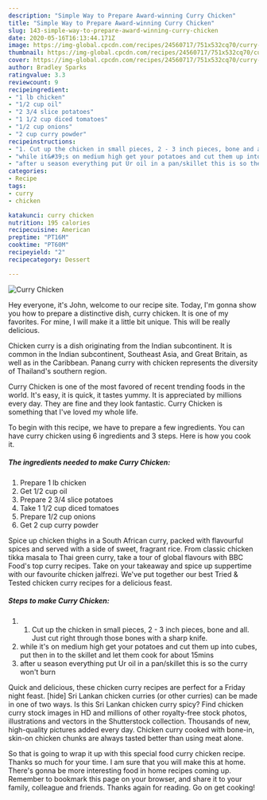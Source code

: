 ```yaml
---
description: "Simple Way to Prepare Award-winning Curry Chicken"
title: "Simple Way to Prepare Award-winning Curry Chicken"
slug: 143-simple-way-to-prepare-award-winning-curry-chicken
date: 2020-05-16T16:13:44.171Z
image: https://img-global.cpcdn.com/recipes/24560717/751x532cq70/curry-chicken-recipe-main-photo.jpg
thumbnail: https://img-global.cpcdn.com/recipes/24560717/751x532cq70/curry-chicken-recipe-main-photo.jpg
cover: https://img-global.cpcdn.com/recipes/24560717/751x532cq70/curry-chicken-recipe-main-photo.jpg
author: Bradley Sparks
ratingvalue: 3.3
reviewcount: 9
recipeingredient:
- "1 lb chicken"
- "1/2 cup oil"
- "2 3/4 slice potatoes"
- "1 1/2 cup diced tomatoes"
- "1/2 cup onions"
- "2 cup curry powder"
recipeinstructions:
- "1. Cut up the chicken in small pieces, 2 - 3 inch pieces, bone and all. Just cut right through those bones with a sharp knife."
- "while it&#39;s on medium high get your potatoes and cut them up into cubes, put then in to the skillet and let them cook for about 15mins"
- "after u season everything put Ur oil in a pan/skillet this is so the curry won&#39;t burn"
categories:
- Recipe
tags:
- curry
- chicken

katakunci: curry chicken 
nutrition: 195 calories
recipecuisine: American
preptime: "PT16M"
cooktime: "PT60M"
recipeyield: "2"
recipecategory: Dessert

---
```



![Curry Chicken](https://img-global.cpcdn.com/recipes/24560717/751x532cq70/curry-chicken-recipe-main-photo.jpg)

Hey everyone, it's John, welcome to our recipe site. Today, I'm gonna show you how to prepare a distinctive dish, curry chicken. It is one of my favorites. For mine, I will make it a little bit unique. This will be really delicious.

Chicken curry is a dish originating from the Indian subcontinent. It is common in the Indian subcontinent, Southeast Asia, and Great Britain, as well as in the Caribbean. Panang curry with chicken represents the diversity of Thailand&#39;s southern region.

Curry Chicken is one of the most favored of recent trending foods in the world. It's easy, it is quick, it tastes yummy. It is appreciated by millions every day. They are fine and they look fantastic. Curry Chicken is something that I've loved my whole life.


To begin with this recipe, we have to prepare a few ingredients. You can have curry chicken using 6 ingredients and 3 steps. Here is how you cook it.

<!--inarticleads1-->

##### The ingredients needed to make Curry Chicken:

1. Prepare 1 lb chicken
1. Get 1/2 cup oil
1. Prepare 2 3/4 slice potatoes
1. Take 1 1/2 cup diced tomatoes
1. Prepare 1/2 cup onions
1. Get 2 cup curry powder


Spice up chicken thighs in a South African curry, packed with flavourful spices and served with a side of sweet, fragrant rice. From classic chicken tikka masala to Thai green curry, take a tour of global flavours with BBC Food&#39;s top curry recipes. Take on your takeaway and spice up suppertime with our favourite chicken jalfrezi. We&#39;ve put together our best Tried &amp; Tested chicken curry recipes for a delicious feast. 

<!--inarticleads2-->

##### Steps to make Curry Chicken:

1. 1. Cut up the chicken in small pieces, 2 - 3 inch pieces, bone and all. Just cut right through those bones with a sharp knife.
1. while it&#39;s on medium high get your potatoes and cut them up into cubes, put then in to the skillet and let them cook for about 15mins
1. after u season everything put Ur oil in a pan/skillet this is so the curry won&#39;t burn


Quick and delicious, these chicken curry recipes are perfect for a Friday night feast. [hide] Sri Lankan chicken curries (or other curries) can be made in one of two ways. Is this Sri Lankan chicken curry spicy? Find chicken curry stock images in HD and millions of other royalty-free stock photos, illustrations and vectors in the Shutterstock collection. Thousands of new, high-quality pictures added every day. Chicken curry cooked with bone-in, skin-on chicken chunks are always tasted better than using meat alone. 

So that is going to wrap it up with this special food curry chicken recipe. Thanks so much for your time. I am sure that you will make this at home. There's gonna be more interesting food in home recipes coming up. Remember to bookmark this page on your browser, and share it to your family, colleague and friends. Thanks again for reading. Go on get cooking!
